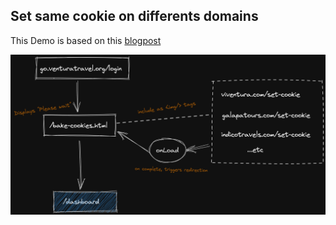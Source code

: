## Set same cookie on differents domains

This Demo is based on this [blogpost](http://subinsb.com/set-same-cookie-on-different-domains/)

![Diagram](/diagram.png)

